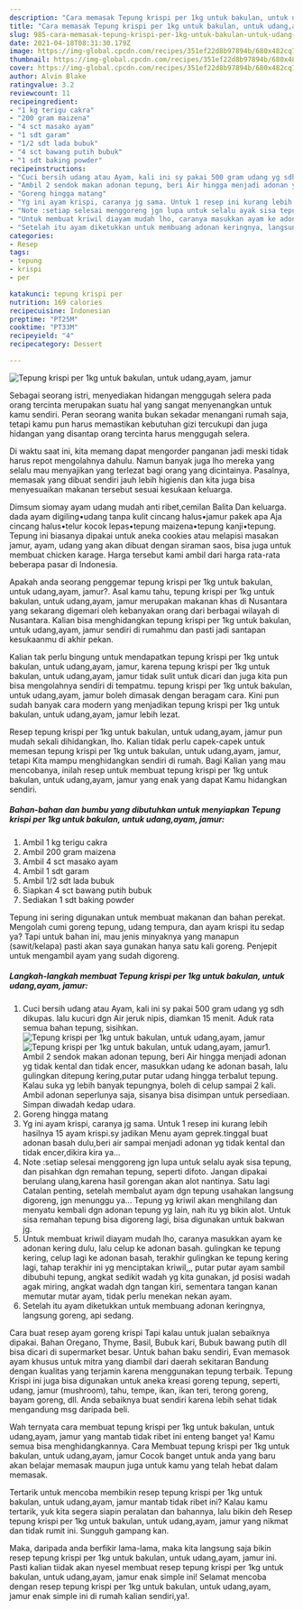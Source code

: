 ```yaml
---
description: "Cara memasak Tepung krispi per 1kg untuk bakulan, untuk udang,ayam, jamur yang lezat Untuk Jualan"
title: "Cara memasak Tepung krispi per 1kg untuk bakulan, untuk udang,ayam, jamur yang lezat Untuk Jualan"
slug: 985-cara-memasak-tepung-krispi-per-1kg-untuk-bakulan-untuk-udang-ayam-jamur-yang-lezat-untuk-jualan
date: 2021-04-18T08:31:30.179Z
image: https://img-global.cpcdn.com/recipes/351ef22d8b97894b/680x482cq70/tepung-krispi-per-1kg-untuk-bakulan-untuk-udangayam-jamur-foto-resep-utama.jpg
thumbnail: https://img-global.cpcdn.com/recipes/351ef22d8b97894b/680x482cq70/tepung-krispi-per-1kg-untuk-bakulan-untuk-udangayam-jamur-foto-resep-utama.jpg
cover: https://img-global.cpcdn.com/recipes/351ef22d8b97894b/680x482cq70/tepung-krispi-per-1kg-untuk-bakulan-untuk-udangayam-jamur-foto-resep-utama.jpg
author: Alvin Blake
ratingvalue: 3.2
reviewcount: 11
recipeingredient:
- "1 kg terigu cakra"
- "200 gram maizena"
- "4 sct masako ayam"
- "1 sdt garam"
- "1/2 sdt lada bubuk"
- "4 sct bawang putih bubuk"
- "1 sdt baking powder"
recipeinstructions:
- "Cuci bersih udang atau Ayam, kali ini sy pakai 500 gram udang yg sdh dikupas. lalu kucuri dgn Air jeruk nipis, diamkan 15 menit. Aduk rata semua bahan tepung, sisihkan."
- "Ambil 2 sendok makan adonan tepung, beri Air hingga menjadi adonan yg tidak kental dan tidak encer, masukkan udang ke adonan basah, lalu gulingkan ditepung kering,putar putar udang hingga terbalut tepung. Kalau suka yg lebih banyak tepungnya, boleh di celup sampai 2 kali. Ambil adonan seperlunya saja, sisanya bisa disimpan untuk persediaan. Simpan diwadah kedap udara."
- "Goreng hingga matang"
- "Yg ini ayam krispi, caranya jg sama. Untuk 1 resep ini kurang lebih hasilnya 15 ayam krispi.sy jadikan Menu ayam geprek.tinggal buat adonan basah dulu,beri air sampai menjadi adonan yg tidak kental dan tidak encer,dikira kira ya..."
- "Note :setiap selesai menggoreng jgn lupa untuk selalu ayak sisa tepung, dan pisahkan dgn remahan tepung, seperti difoto. Jangan dipakai berulang ulang,karena hasil gorengan akan alot nantinya. Satu lagi Catalan penting, setelah membalut ayam dgn tepung usahakan langsung digoreng, jgn menunggu ya... Tepung yg kriwil akan menghilang dan menyatu kembali dgn adonan tepung yg lain, nah itu yg bikin alot. Untuk sisa remahan tepung bisa digoreng lagi, bisa digunakan untuk bakwan jg."
- "Untuk membuat kriwil diayam mudah lho, caranya masukkan ayam ke adonan kering dulu, lalu celup ke adonan basah. gulingkan ke tepung kering, celup lagi ke adonan basah, terakhir gulingkan ke tepung kering lagi, tahap terakhir ini yg menciptakan kriwil,,, putar putar ayam sambil dibubuhi tepung, angkat sedikit wadah yg kita gunakan, jd posisi wadah agak miring, angkat wadah dgn tangan kiri, sementara tangan kanan memutar mutar ayam, tidak perlu menekan nekan ayam."
- "Setelah itu ayam diketukkan untuk membuang adonan keringnya, langsung goreng, api sedang."
categories:
- Resep
tags:
- tepung
- krispi
- per

katakunci: tepung krispi per 
nutrition: 169 calories
recipecuisine: Indonesian
preptime: "PT25M"
cooktime: "PT33M"
recipeyield: "4"
recipecategory: Dessert

---
```



![Tepung krispi per 1kg untuk bakulan, untuk udang,ayam, jamur](https://img-global.cpcdn.com/recipes/351ef22d8b97894b/680x482cq70/tepung-krispi-per-1kg-untuk-bakulan-untuk-udangayam-jamur-foto-resep-utama.jpg)

Sebagai seorang istri, menyediakan hidangan menggugah selera pada orang tercinta merupakan suatu hal yang sangat menyenangkan untuk kamu sendiri. Peran seorang  wanita bukan sekadar menangani rumah saja, tetapi kamu pun harus memastikan kebutuhan gizi tercukupi dan juga hidangan yang disantap orang tercinta harus menggugah selera.

Di waktu  saat ini, kita memang dapat mengorder panganan jadi meski tidak harus repot mengolahnya dahulu. Namun banyak juga lho mereka yang selalu mau menyajikan yang terlezat bagi orang yang dicintainya. Pasalnya, memasak yang dibuat sendiri jauh lebih higienis dan kita juga bisa menyesuaikan makanan tersebut sesuai kesukaan keluarga. 

Dimsum siomay ayam udang mudah anti ribet,cemilan Balita Dan keluarga. dada ayam digiling•udang tanpa kulit cincang halus•jamur pakek apa Aja cincang halus•telur kocok lepas•tepung maizena•tepung kanji•tepung. Tepung ini biasanya dipakai untuk aneka cookies atau melapisi masakan jamur, ayam, udang yang akan dibuat dengan siraman saos, bisa juga untuk membuat chicken karage. Harga tersebut kami ambil dari harga rata-rata beberapa pasar di Indonesia.

Apakah anda seorang penggemar tepung krispi per 1kg untuk bakulan, untuk udang,ayam, jamur?. Asal kamu tahu, tepung krispi per 1kg untuk bakulan, untuk udang,ayam, jamur merupakan makanan khas di Nusantara yang sekarang digemari oleh kebanyakan orang dari berbagai wilayah di Nusantara. Kalian bisa menghidangkan tepung krispi per 1kg untuk bakulan, untuk udang,ayam, jamur sendiri di rumahmu dan pasti jadi santapan kesukaanmu di akhir pekan.

Kalian tak perlu bingung untuk mendapatkan tepung krispi per 1kg untuk bakulan, untuk udang,ayam, jamur, karena tepung krispi per 1kg untuk bakulan, untuk udang,ayam, jamur tidak sulit untuk dicari dan juga kita pun bisa mengolahnya sendiri di tempatmu. tepung krispi per 1kg untuk bakulan, untuk udang,ayam, jamur boleh dimasak dengan beragam cara. Kini pun sudah banyak cara modern yang menjadikan tepung krispi per 1kg untuk bakulan, untuk udang,ayam, jamur lebih lezat.

Resep tepung krispi per 1kg untuk bakulan, untuk udang,ayam, jamur pun mudah sekali dihidangkan, lho. Kalian tidak perlu capek-capek untuk memesan tepung krispi per 1kg untuk bakulan, untuk udang,ayam, jamur, tetapi Kita mampu menghidangkan sendiri di rumah. Bagi Kalian yang mau mencobanya, inilah resep untuk membuat tepung krispi per 1kg untuk bakulan, untuk udang,ayam, jamur yang enak yang dapat Kamu hidangkan sendiri.

<!--inarticleads1-->

##### Bahan-bahan dan bumbu yang dibutuhkan untuk menyiapkan Tepung krispi per 1kg untuk bakulan, untuk udang,ayam, jamur:

1. Ambil 1 kg terigu cakra
1. Ambil 200 gram maizena
1. Ambil 4 sct masako ayam
1. Ambil 1 sdt garam
1. Ambil 1/2 sdt lada bubuk
1. Siapkan 4 sct bawang putih bubuk
1. Sediakan 1 sdt baking powder


Tepung ini sering digunakan untuk membuat makanan dan bahan perekat. Mengolah cumi goreng tepung, udang tempura, dan ayam krispi itu sedap ya? Tapi untuk bahan ini, mau jenis minyaknya yang manapun (sawit/kelapa) pasti akan saya gunakan hanya satu kali goreng. Penjepit untuk mengambil ayam yang sudah digoreng. 

<!--inarticleads2-->

##### Langkah-langkah membuat Tepung krispi per 1kg untuk bakulan, untuk udang,ayam, jamur:

1. Cuci bersih udang atau Ayam, kali ini sy pakai 500 gram udang yg sdh dikupas. lalu kucuri dgn Air jeruk nipis, diamkan 15 menit. Aduk rata semua bahan tepung, sisihkan.
<img src="https://img-global.cpcdn.com/steps/e8ae13c966354d68/160x128cq70/tepung-krispi-per-1kg-untuk-bakulan-untuk-udangayam-jamur-langkah-memasak-1-foto.jpg" alt="Tepung krispi per 1kg untuk bakulan, untuk udang,ayam, jamur"><img src="https://img-global.cpcdn.com/steps/278261d19d80cf8b/160x128cq70/tepung-krispi-per-1kg-untuk-bakulan-untuk-udangayam-jamur-langkah-memasak-1-foto.jpg" alt="Tepung krispi per 1kg untuk bakulan, untuk udang,ayam, jamur">1. Ambil 2 sendok makan adonan tepung, beri Air hingga menjadi adonan yg tidak kental dan tidak encer, masukkan udang ke adonan basah, lalu gulingkan ditepung kering,putar putar udang hingga terbalut tepung. Kalau suka yg lebih banyak tepungnya, boleh di celup sampai 2 kali. Ambil adonan seperlunya saja, sisanya bisa disimpan untuk persediaan. Simpan diwadah kedap udara.
1. Goreng hingga matang
1. Yg ini ayam krispi, caranya jg sama. Untuk 1 resep ini kurang lebih hasilnya 15 ayam krispi.sy jadikan Menu ayam geprek.tinggal buat adonan basah dulu,beri air sampai menjadi adonan yg tidak kental dan tidak encer,dikira kira ya...
1. Note :setiap selesai menggoreng jgn lupa untuk selalu ayak sisa tepung, dan pisahkan dgn remahan tepung, seperti difoto. Jangan dipakai berulang ulang,karena hasil gorengan akan alot nantinya. Satu lagi Catalan penting, setelah membalut ayam dgn tepung usahakan langsung digoreng, jgn menunggu ya... Tepung yg kriwil akan menghilang dan menyatu kembali dgn adonan tepung yg lain, nah itu yg bikin alot. Untuk sisa remahan tepung bisa digoreng lagi, bisa digunakan untuk bakwan jg.
1. Untuk membuat kriwil diayam mudah lho, caranya masukkan ayam ke adonan kering dulu, lalu celup ke adonan basah. gulingkan ke tepung kering, celup lagi ke adonan basah, terakhir gulingkan ke tepung kering lagi, tahap terakhir ini yg menciptakan kriwil,,, putar putar ayam sambil dibubuhi tepung, angkat sedikit wadah yg kita gunakan, jd posisi wadah agak miring, angkat wadah dgn tangan kiri, sementara tangan kanan memutar mutar ayam, tidak perlu menekan nekan ayam.
1. Setelah itu ayam diketukkan untuk membuang adonan keringnya, langsung goreng, api sedang.


Cara buat resep ayam goreng krispi Tapi kalau untuk jualan sebaiknya dipakai. Bahan Oregano, Thyme, Basil, Bubuk kari, Bubuk bawang putih dll bisa dicari di supermarket besar. Untuk bahan baku sendiri, Evan memasok ayam khusus untuk mitra yang diambil dari daerah sekitaran Bandung dengan kualitas yang terjamin karena menggunakan tepung terbaik. Tepung Krispi ini juga bisa digunakan untuk aneka kreasi goreng tepung, seperti, udang, jamur (mushroom), tahu, tempe, ikan, ikan teri, terong goreng, bayam goreng, dll. Anda sebaiknya buat sendiri karena lebih sehat tidak mengandung msg daripada beli. 

Wah ternyata cara membuat tepung krispi per 1kg untuk bakulan, untuk udang,ayam, jamur yang mantab tidak ribet ini enteng banget ya! Kamu semua bisa menghidangkannya. Cara Membuat tepung krispi per 1kg untuk bakulan, untuk udang,ayam, jamur Cocok banget untuk anda yang baru akan belajar memasak maupun juga untuk kamu yang telah hebat dalam memasak.

Tertarik untuk mencoba membikin resep tepung krispi per 1kg untuk bakulan, untuk udang,ayam, jamur mantab tidak ribet ini? Kalau kamu tertarik, yuk kita segera siapin peralatan dan bahannya, lalu bikin deh Resep tepung krispi per 1kg untuk bakulan, untuk udang,ayam, jamur yang nikmat dan tidak rumit ini. Sungguh gampang kan. 

Maka, daripada anda berfikir lama-lama, maka kita langsung saja bikin resep tepung krispi per 1kg untuk bakulan, untuk udang,ayam, jamur ini. Pasti kalian tiidak akan nyesel membuat resep tepung krispi per 1kg untuk bakulan, untuk udang,ayam, jamur enak simple ini! Selamat mencoba dengan resep tepung krispi per 1kg untuk bakulan, untuk udang,ayam, jamur enak simple ini di rumah kalian sendiri,ya!.


